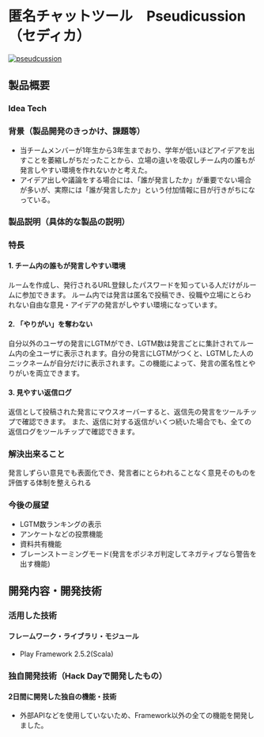 # 匿名チャットツール　Pseudicussion （セディカ）

[![pseudcussion](https://user-images.githubusercontent.com/20939887/32172472-14a2970a-bdbf-11e7-92ca-3c22c6587859.png)](https://www.youtube.com/watch?v=Qx87zl4mBSs)

## 製品概要
### Idea Tech

### 背景（製品開発のきっかけ、課題等）
- 当チームメンバーが1年生から3年生までおり、学年が低いほどアイデアを出すことを萎縮しがちだったことから、立場の違いを吸収しチーム内の誰もが発言しやすい環境を作れないかと考えた。
- アイデア出しや議論をする場合には、「誰が発言したか」が重要でない場合が多いが、実際には「誰が発言したか」という付加情報に目が行きがちになっている。

### 製品説明（具体的な製品の説明）
### 特長

#### 1. チーム内の誰もが発言しやすい環境
ルームを作成し、発行されるURL登録したパスワードを知っている人だけがルームに参加できます。
ルーム内では発言は匿名で投稿でき、役職や立場にとらわれない自由な意見・アイデアの発言がしやすい環境になっています。

#### 2. 「やりがい」を奪わない
自分以外のユーザの発言にLGTMができ、LGTM数は発言ごとに集計されてルーム内の全ユーザに表示されます。自分の発言にLGTMがつくと、LGTMした人のニックネームが自分だけに表示されます。この機能によって、発言の匿名性とやりがいを両立できます。

#### 3. 見やすい返信ログ
返信として投稿された発言にマウスオーバーすると、返信先の発言をツールチップで確認できます。
また、返信に対する返信がいくつ続いた場合でも、全ての返信ログをツールチップで確認できます。

### 解決出来ること
発言しずらい意見でも表面化でき、発言者にとらわれることなく意見そのものを評価する体制を整えられる

### 今後の展望
- LGTM数ランキングの表示
- アンケートなどの投票機能
- 資料共有機能
- ブレーンストーミングモード(発言をポジネガ判定してネガティブなら警告を出す機能)

## 開発内容・開発技術
### 活用した技術
#### フレームワーク・ライブラリ・モジュール
* Play Framework 2.5.2(Scala)


### 独自開発技術（Hack Dayで開発したもの）
#### 2日間に開発した独自の機能・技術
* 外部APIなどを使用していないため、Framework以外の全ての機能を開発しました。
